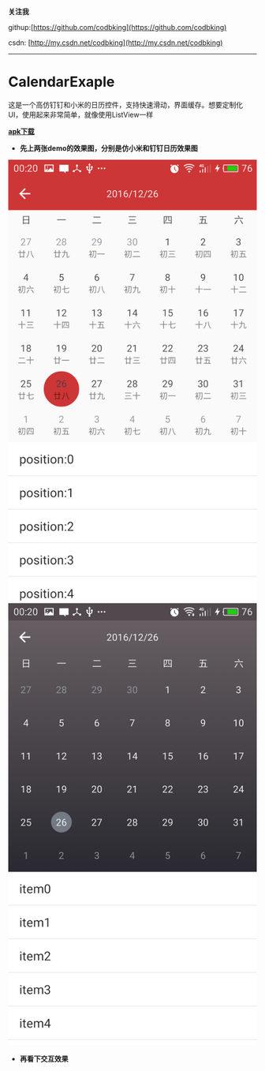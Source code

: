 
**关注我**

githup:[https://github.com/codbking](https://github.com/codbking)

csdn: [http://my.csdn.net/codbking](http://my.csdn.net/codbking)

****
# CalendarExaple
这是一个高仿钉钉和小米的日历控件，支持快速滑动，界面缓存。想要定制化UI，使用起来非常简单，就像使用ListView一样

**[apk下载](https://raw.githubusercontent.com/codbking/CalendarExaple/master/calendar_demo.apk)**

*  **先上两张demo的效果图，分别是仿小米和钉钉日历效果图**
<img src="image/a1.png" style="margin-left:100"/>
<img src="image/a2.png" style="margin-left:100"/>

*  **再看下交互效果**

